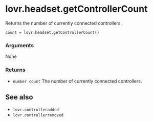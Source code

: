 <!--
category: reference
-->

lovr.headset.getControllerCount
===

Returns the number of currently connected controllers.

    count = lovr.headset.getControllerCount()

### Arguments

None

### Returns

- `number count` The number of currently connected controllers.

See also
---

- `lovr.controlleradded`
- `lovr.controllerremoved`
